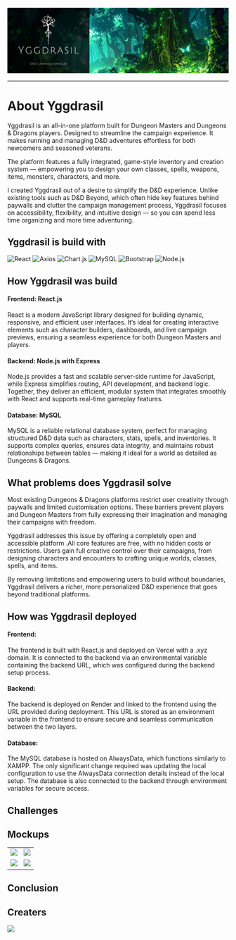 ![banner](./frontend/src/assets/readMeAssets/yggdrasilHeader.png)

- - - -

# About Yggdrasil

Yggdrasil is an all-in-one platform built for Dungeon Masters and Dungeons & Dragons players. Designed to streamline the campaign experience. It makes running and managing D&D adventures effortless for both newcomers and seasoned veterans.

The platform features a fully integrated, game-style inventory and creation system — empowering you to design your own classes, spells, weapons, items, monsters, characters, and more.

I created Yggdrasil out of a desire to simplify the D&D experience. Unlike existing tools such as D&D Beyond, which often hide key features behind paywalls and clutter the campaign management process, Yggdrasil focuses on accessibility, flexibility, and intuitive design — so you can spend less time organizing and more time adventuring.

## Yggdrasil is build with
![React](https://img.shields.io/badge/React-61DAFB?style=for-the-badge&logo=react&logoColor=black)
![Axios](https://img.shields.io/badge/Axios-5A29E4?style=for-the-badge&logo=axios&logoColor=white)
![Chart.js](https://img.shields.io/badge/Chart.js-FF6384?style=for-the-badge&logo=chart.js&logoColor=white)
![MySQL](https://img.shields.io/badge/MySQL-00000F?style=for-the-badge&logo=mysql&logoColor=white)
![Bootstrap](https://img.shields.io/badge/Bootstrap-563D7C?style=for-the-badge&logo=bootstrap&logoColor=white)
![Node.js](https://img.shields.io/badge/Node.js-43853D?style=for-the-badge&logo=node.js&logoColor=white)

## How Yggdrasil was build

#### Frontend: React.js
React is a modern JavaScript library designed for building dynamic, responsive, and efficient user interfaces. It’s ideal for creating interactive elements such as character builders, dashboards, and live campaign previews, ensuring a seamless experience for both Dungeon Masters and players.

#### Backend: Node.js with Express
Node.js provides a fast and scalable server-side runtime for JavaScript, while Express simplifies routing, API development, and backend logic. Together, they deliver an efficient, modular system that integrates smoothly with React and supports real-time gameplay features.

#### Database: MySQL
MySQL is a reliable relational database system, perfect for managing structured D&D data such as characters, stats, spells, and inventories. It supports complex queries, ensures data integrity, and maintains robust relationships between tables — making it ideal for a world as detailed as Dungeons & Dragons.

## What problems does Yggdrasil solve
Most existing Dungeons & Dragons platforms restrict user creativity through paywalls and limited customisation options. These barriers prevent players and Dungeon Masters from fully expressing their imagination and managing their campaigns with freedom.

Yggdrasil addresses this issue by offering a completely open and accessible platform .All core features are free, with no hidden costs or restrictions. Users gain full creative control over their campaigns, from designing characters and encounters to crafting unique worlds, classes, spells, and items.

By removing limitations and empowering users to build without boundaries, Yggdrasil delivers a richer, more personalized D&D experience that goes beyond traditional platforms.

## How was Yggdrasil deployed 
#### Frontend:
The frontend is built with React.js and deployed on Vercel with a .xyz domain. It is connected to the backend via an environmental variable containing the backend URL, which was configured during the backend setup process.

#### Backend:
The backend is deployed on Render and linked to the frontend using the URL provided during deployment. This URL is stored as an environment variable in the frontend to ensure secure and seamless communication between the two layers.

#### Database:
The MySQL database is hosted on AlwaysData, which functions similarly to XAMPP. The only significant change required was updating the local configuration to use the AlwaysData connection details instead of the local setup. The database is also connected to the backend through environment variables for secure access.

## Challenges

## Mockups

<table>
  <tr>
    <td><img src="./frontend/src/assets/readMeAssets/Mockup1.png" width="600"></td>
    <td><img src="./frontend/src/assets/readMeAssets/Mockup2.png" width="600"></td>
  </tr>
  <tr>
    <td><img src="./frontend/src/assets/readMeAssets/Mockup3.png" width="600"></td>
    <td><img src="./frontend/src/assets/readMeAssets/Mockup4.png" width="600"></td>
  </tr>
</table>

## Conclusion

## Creaters

<a href="https://github.com/andrevanheerden/Yggdrasil/graphs/contributors">
  <img src="https://contrib.rocks/image?repo=andrevanheerden/Yggdrasil" />
</a>
